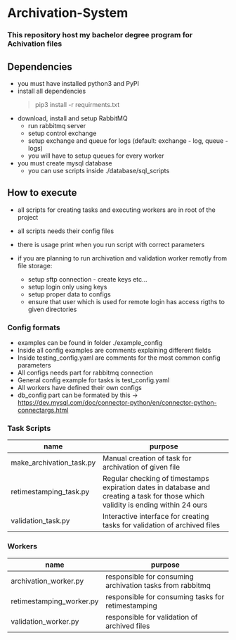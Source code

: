 
# Archivation-System

  

### This repository host my bachelor degree program for Achivation files


## Dependencies

* you must have installed python3 and PyPI
* install all dependencies 
	 > pip3 install -r requirments.txt
* download, install and setup RabbitMQ
	* run rabbitmq server
	* setup control exchange
	* setup exchange and queue for logs (default: exchange - log, queue - logs)
	* you will have to setup queues for every worker
* you must create mysql database
    * you can use scripts inside ./database/sql_scripts

  

## How to execute

* all scripts for creating tasks and executing workers are in root of the project
* all scripts needs their config files
* there is usage print when you run script with correct parameters


* if you are planning to run archivation and validation worker remotly from file storage:
    * setup sftp connection - create keys etc...
    * setup login only using keys
    * setup proper data to configs
    * ensure that user which is used for remote login has access rigths to given directories

### Config formats
* examples can be found in folder ./example_config
* Inside all config examples are comments explaining different fields
* Inside testing_config.yaml are comments for the most common config parameters
* All configs needs part for rabbitmq connection
* General config example for tasks is test_config.yaml
* All workers have defined their own configs
* db_config part can be formated by this -> https://dev.mysql.com/doc/connector-python/en/connector-python-connectargs.html

### Task Scripts

| name                   | purpose                                                                                                                           |
| ---------------------- | --------------------------------------------------------------------------------------------------------------------------------- |
| make_archivation_task.py    | Manual creation of task for archivation of given file                                                                             |
| retimestamping_task.py | Regular checking of timestamps expiration dates in database and creating a task for those which validity is ending within 24 ours |
| validation_task.py     | Interactive interface for creating tasks for validation of archived files                                                         |



### Workers

| name                     | purpose                                                   |
| ------------------------ | --------------------------------------------------------- |
| archivation_worker.py    | responsible for consuming archivation tasks from rabbitmq |
| retimestamping_worker.py | responsible for consuming tasks for retimestamping        |
| validation_worker.py     | responsible for validation of archived files              |

